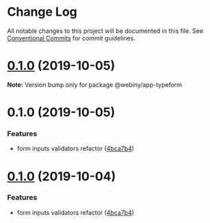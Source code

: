 # Change Log

All notable changes to this project will be documented in this file.
See [Conventional Commits](https://conventionalcommits.org) for commit guidelines.

<a name="0.1.0"></a>
# [0.1.0](https://github.com/webiny/webiny-js/compare/@webiny/app-typeform@0.1.0...@webiny/app-typeform@0.1.0) (2019-10-05)

**Note:** Version bump only for package @webiny/app-typeform





<a name="0.1.0"></a>
# 0.1.0 (2019-10-05)


### Features

* form inputs validators refactor ([4bca7b4](https://github.com/webiny/webiny-js/commit/4bca7b4))





<a name="0.1.0"></a>
# [0.1.0](https://github.com/webiny/webiny-js/compare/@webiny/app-typeform@1.0.0-next.1...@webiny/app-typeform@0.1.0) (2019-10-04)


### Features

* form inputs validators refactor ([4bca7b4](https://github.com/webiny/webiny-js/commit/4bca7b4))
